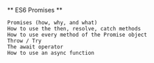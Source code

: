 ** ES6 Promises **


    Promises (how, why, and what)  
    How to use the then, resolve, catch methods  
    How to use every method of the Promise object  
    Throw / Try  
    The await operator  
    How to use an async function  


